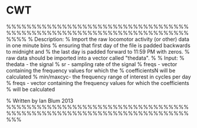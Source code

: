 CWT
===

%%%%%%%%%%%%%%%%%%%%%%%%%%%%%%%%%%%%%%%%%%%%%%%%%%%%%%%%%%%%%%%%%%%%%%%%%%%% 
% Description: 
% Import the raw locomotor activity (or other) data in one minute bins
% ensuring that first day of the file is padded backwards to midnight and 
% the last day is padded forward to 11:59 PM with zeros.
% raw data should be imported into a vector called "thedata".
% 
% Input:
% thedata   - the signal
% sr        - sampling rate of the signal
% freqs     - vector containing the frequency values for which the 
%               coefficientsN will be calculated
% min/maxcyc- the frequency range of interest in cycles per day
% freqs     - vector containing the frequency values for which the coefficients
%         will be calculated

% Written by Ian Blum 2013
%%%%%%%%%%%%%%%%%%%%%%%%%%%%%%%%%%%%%%%%%%%%%%%%%%%%%%%%%%%%%%%%%%%%%%%%%%%
